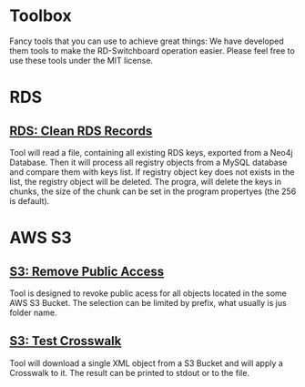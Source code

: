 # Toolbox
Fancy tools that you can use to achieve great things: We have developed them tools
to make the RD-Switchboard operation easier. Please feel free to use these tools
under the MIT license. 

# RDS

## [RDS: Clean RDS Records](https://github.com/rd-switchboard/Toolbox/tree/master/RDS/clean_rds_records)

Tool will read a file, containing all existing RDS keys, exported from a Neo4j Database. 
Then it will process all registry objects from a MySQL database and compare them with keys list.
If registry object key does not exists in the list, the registry object will be deleted. 
The progra, will delete the keys in chunks, the size of the chunk can be set in the program propertyes
(the 256 is default).

# AWS S3

## [S3: Remove Public Access](https://github.com/rd-switchboard/Toolbox/tree/master/S3/remove_public_access)

Tool is designed to revoke public acess for all objects located in the some AWS S3 Bucket. 
The selection can be limited by prefix, what usually is jus folder name. 

## [S3: Test Crosswalk](https://github.com/rd-switchboard/Toolbox/tree/master/S3/test_crosswalk)

Tool will download a single XML object from a S3 Bucket and will apply a Crosswalk to it. 
The result can be printed to stdout or to the file.




